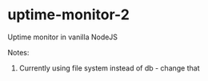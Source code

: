 # uptime-monitor-2
Uptime monitor in vanilla NodeJS


Notes:
1. Currently using file system instead of db - change that